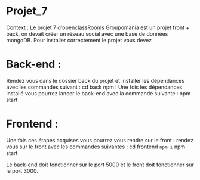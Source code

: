 # Projet_7
Context : Le projet 7 d'openclassRooms Groupomania  est un projet front + back, on devait créer un réseau social avec une base de données mongoDB. 
Pour installer correctement le projet vous devez 
# Back-end : 
Rendez vous dans le dossier back du projet et installer les dépendances avec les commandes suivant : 
cd back 
npm i 
Une fois les dépendances installé vous pourrez lancer le back-end avec la commande suivante :
npm start 

# Frontend :
Une fois ces étapes acquises vous pourrez vous rendre sur le front : 
rendez vous sur le front avec les commandes suivantes : 
cd frontend
`npm i`
npm start

Le back-end doit fonctionner sur le port 5000 et le front doit fonctionner sur le port 3000. 


